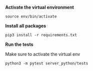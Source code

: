 **Activate the virtual environment**

```
source env/bin/activate
```

**Install all packages**

```
pip3 install -r requirements.txt
```

**Run the tests**

Make sure to activate the virtual env

```
python3 -m pytest server_python/tests
```

